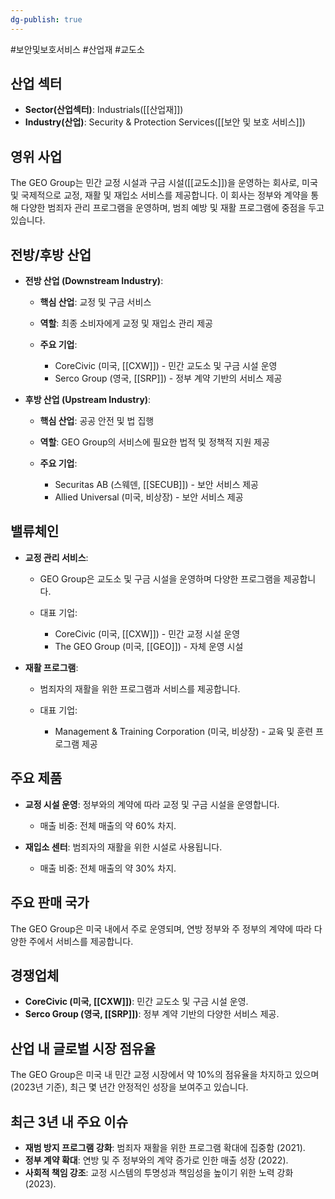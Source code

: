```yaml
---
dg-publish: true
---
```

#보안및보호서비스 #산업재 #교도소


## 산업 섹터

- **Sector(산업섹터)**: Industrials([[산업재]])
- **Industry(산업)**: Security & Protection Services([[보안 및 보호 서비스]])

## 영위 사업

The GEO Group는 민간 교정 시설과 구금 시설([[교도소]])을 운영하는 회사로, 미국 및 국제적으로 교정, 재활 및 재입소 서비스를 제공합니다. 이 회사는 정부와 계약을 통해 다양한 범죄자 관리 프로그램을 운영하며, 범죄 예방 및 재활 프로그램에 중점을 두고 있습니다.

## 전방/후방 산업

- **전방 산업 (Downstream Industry)**:
    
    - **핵심 산업**: 교정 및 구금 서비스
    - **역할**: 최종 소비자에게 교정 및 재입소 관리 제공
    - **주요 기업**:
        
        - CoreCivic (미국, [[CXW]]) - 민간 교도소 및 구금 시설 운영
        - Serco Group (영국, [[SRP]]) - 정부 계약 기반의 서비스 제공
          
- **후방 산업 (Upstream Industry)**:
    
    - **핵심 산업**: 공공 안전 및 법 집행
    - **역할**: GEO Group의 서비스에 필요한 법적 및 정책적 지원 제공
    - **주요 기업**:
        
        - Securitas AB (스웨덴, [[SECUB]]) - 보안 서비스 제공
        - Allied Universal (미국, 비상장) - 보안 서비스 제공


## 밸류체인

- **교정 관리 서비스**:
    
    - GEO Group은 교도소 및 구금 시설을 운영하며 다양한 프로그램을 제공합니다.
    - 대표 기업:
        
        - CoreCivic (미국, [[CXW]]) - 민간 교정 시설 운영
        - The GEO Group (미국, [[GEO]]) - 자체 운영 시설

- **재활 프로그램**:
    
    - 범죄자의 재활을 위한 프로그램과 서비스를 제공합니다.
    - 대표 기업:
        
        - Management & Training Corporation (미국, 비상장) - 교육 및 훈련 프로그램 제공


## 주요 제품

- **교정 시설 운영**: 정부와의 계약에 따라 교정 및 구금 시설을 운영합니다.
    
    - 매출 비중: 전체 매출의 약 60% 차지.
    
- **재입소 센터**: 범죄자의 재활을 위한 시설로 사용됩니다.
    
    - 매출 비중: 전체 매출의 약 30% 차지.
    

## 주요 판매 국가

The GEO Group은 미국 내에서 주로 운영되며, 연방 정부와 주 정부의 계약에 따라 다양한 주에서 서비스를 제공합니다.

## 경쟁업체

- **CoreCivic (미국, [[CXW]])**: 민간 교도소 및 구금 시설 운영.
- **Serco Group (영국, [[SRP]])**: 정부 계약 기반의 다양한 서비스 제공.

## 산업 내 글로벌 시장 점유율

The GEO Group은 미국 내 민간 교정 시장에서 약 10%의 점유율을 차지하고 있으며(2023년 기준), 최근 몇 년간 안정적인 성장을 보여주고 있습니다.

## 최근 3년 내 주요 이슈

- **재범 방지 프로그램 강화**: 범죄자 재활을 위한 프로그램 확대에 집중함 (2021).
- **정부 계약 확대**: 연방 및 주 정부와의 계약 증가로 인한 매출 성장 (2022).
- **사회적 책임 강조**: 교정 시스템의 투명성과 책임성을 높이기 위한 노력 강화 (2023).